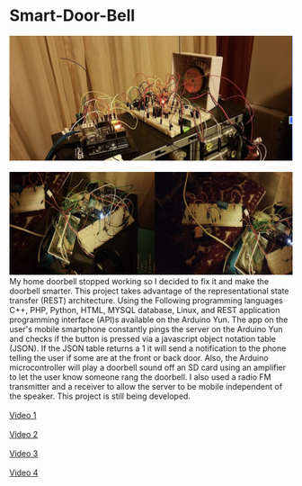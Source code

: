 # Smart-Door-Bell

<img src="image01.png">
<br>
<br>
<img src="image02.png">
My home doorbell stopped working so I decided to fix it and make the doorbell smarter. This project takes advantage of the representational state transfer (REST) architecture. Using the Following programming languages  C++, PHP, Python, HTML, MYSQL database, Linux, and  REST application programming interface (API)s available on the Arduino Yun. The app on the user's mobile smartphone constantly pings the server on the Arduino Yun and checks if the button is pressed via a javascript object notation table (JSON). If the JSON table returns a 1 it will send a notification to the phone telling the user if some are at the front or back door. Also, the Arduino microcontroller will play a doorbell sound off an SD card using an amplifier to let the user know someone rang the doorbell. I also used a radio FM transmitter and a receiver to allow the server to be mobile independent of the speaker. This project is still being developed.
<br>
<br>
<a href="https://www.youtube.com/watch?v=TNn2bbBcvAU&t=2s">Video 1 <a/> 
<br>
<br>
<a href="https://www.youtube.com/watch?v=RNShFsK0FeE">Video 2<a/> 
<br>
<br>
<a href="https://www.youtube.com/watch?v=cySd4hvtEZA">Video 3<a/> 
<br>
<br>
<a href="https://www.youtube.com/watch?v=5audmtglBHo">Video 4<a/>
